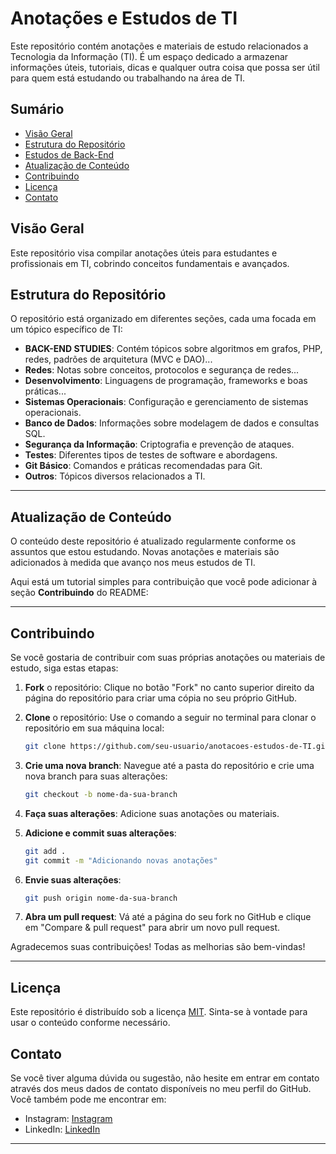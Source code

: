 # Anotações e Estudos de TI

Este repositório contém anotações e materiais de estudo relacionados a Tecnologia da Informação (TI). É um espaço dedicado a armazenar informações úteis, tutoriais, dicas e qualquer outra coisa que possa ser útil para quem está estudando ou trabalhando na área de TI.

## Sumário

- [Visão Geral](#visão-geral)
- [Estrutura do Repositório](#estrutura-do-repositório)
- [Estudos de Back-End](#estudos-de-back-end)
- [Atualização de Conteúdo](#atualização-de-conteúdo)
- [Contribuindo](#contribuindo)
- [Licença](#licença)
- [Contato](#contato)

## Visão Geral

Este repositório visa compilar anotações úteis para estudantes e profissionais em TI, cobrindo conceitos fundamentais e avançados.

## Estrutura do Repositório

O repositório está organizado em diferentes seções, cada uma focada em um tópico específico de TI:

- **BACK-END STUDIES**: Contém tópicos sobre algoritmos em grafos, PHP, redes, padrões de arquitetura (MVC e DAO)...
- **Redes**: Notas sobre conceitos, protocolos e segurança de redes...
- **Desenvolvimento**: Linguagens de programação, frameworks e boas práticas...
- **Sistemas Operacionais**: Configuração e gerenciamento de sistemas operacionais.
- **Banco de Dados**: Informações sobre modelagem de dados e consultas SQL.
- **Segurança da Informação**: Criptografia e prevenção de ataques.
- **Testes**: Diferentes tipos de testes de software e abordagens.
- **Git Básico**: Comandos e práticas recomendadas para Git.
- **Outros**: Tópicos diversos relacionados a TI.
___
## Atualização de Conteúdo

O conteúdo deste repositório é atualizado regularmente conforme os assuntos que estou estudando. Novas anotações e materiais são adicionados à medida que avanço nos meus estudos de TI.

Aqui está um tutorial simples para contribuição que você pode adicionar à seção **Contribuindo** do README:

---
## Contribuindo

Se você gostaria de contribuir com suas próprias anotações ou materiais de estudo, siga estas etapas:

1. **Fork** o repositório: Clique no botão "Fork" no canto superior direito da página do repositório para criar uma cópia no seu próprio GitHub.

2. **Clone** o repositório: Use o comando a seguir no terminal para clonar o repositório em sua máquina local:
   ```bash
   git clone https://github.com/seu-usuario/anotacoes-estudos-de-TI.git
   ```

3. **Crie uma nova branch**: Navegue até a pasta do repositório e crie uma nova branch para suas alterações:
   ```bash
   git checkout -b nome-da-sua-branch
   ```

4. **Faça suas alterações**: Adicione suas anotações ou materiais.

5. **Adicione e commit suas alterações**:
   ```bash
   git add .
   git commit -m "Adicionando novas anotações"
   ```

6. **Envie suas alterações**:
   ```bash
   git push origin nome-da-sua-branch
   ```

7. **Abra um pull request**: Vá até a página do seu fork no GitHub e clique em "Compare & pull request" para abrir um novo pull request.

Agradecemos suas contribuições! Todas as melhorias são bem-vindas!

---
## Licença

Este repositório é distribuído sob a licença [MIT](LICENSE). Sinta-se à vontade para usar o conteúdo conforme necessário.

## Contato

Se você tiver alguma dúvida ou sugestão, não hesite em entrar em contato através dos meus dados de contato disponíveis no meu perfil do GitHub. Você também pode me encontrar em:

- Instagram: [Instagram](https://www.instagram.com/mariaclaramonteirop) 
- LinkedIn: [LinkedIn](https://www.linkedin.com/in/maria-clara-monteiro-b3067521b/)

---

